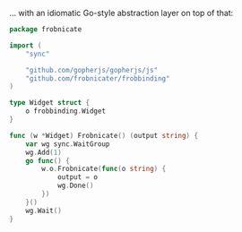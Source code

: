 ... with an idiomatic Go-style abstraction layer on top of that:

``` go
package frobnicate

import (
    "sync"

    "github.com/gopherjs/gopherjs/js"
    "github.com/frobnicater/frobbinding"
)

type Widget struct {
    o frobbinding.Widget
}

func (w *Widget) Frobnicate() (output string) {
    var wg sync.WaitGroup
    wg.Add(1)
    go func() {
        w.o.Frobnicate(func(o string) {
            output = o
            wg.Done()
        })
    }()
    wg.Wait()
}

```

